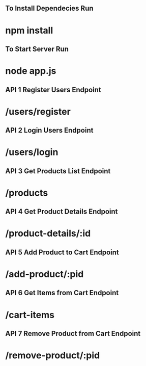 <h2>To Install Dependecies Run</h1>

<h1>npm install</h1>

<h2>To Start Server Run</h2>

<h1>node app.js</h1>

<h2>API 1 Register Users Endpoint</h2>

<h1>/users/register</h1>

<h2>API 2 Login Users Endpoint</h2>

<h1>/users/login</h1>

<h2>API 3 Get Products List Endpoint</h2>

<h1>/products</h1>

<h2>API 4 Get Product Details Endpoint</h2>

<h1>/product-details/:id</h1>

<h2>API 5 Add Product to Cart Endpoint</h2>

<h1>/add-product/:pid</h1>

<h2>API 6 Get Items from Cart Endpoint</h2>

<h1>/cart-items</h1>

<h2>API 7 Remove Product from Cart Endpoint</h2>

<h1>/remove-product/:pid</h1>

